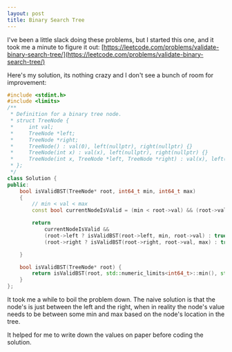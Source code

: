 ```yaml
---
layout: post
title: Binary Search Tree
---
```


I've been a little slack doing these problems, but I started this one, and it took me a minute to figure it out: [https://leetcode.com/problems/validate-binary-search-tree/](https://leetcode.com/problems/validate-binary-search-tree/)

Here's my solution, its nothing crazy and I don't see a bunch of room for improvement:
```c++
#include <stdint.h>
#include <limits>
/**
 * Definition for a binary tree node.
 * struct TreeNode {
 *     int val;
 *     TreeNode *left;
 *     TreeNode *right;
 *     TreeNode() : val(0), left(nullptr), right(nullptr) {}
 *     TreeNode(int x) : val(x), left(nullptr), right(nullptr) {}
 *     TreeNode(int x, TreeNode *left, TreeNode *right) : val(x), left(left), right(right) {}
 * };
 */
class Solution {
public:
    bool isValidBST(TreeNode* root, int64_t min, int64_t max)
    {
        // min < val < max
        const bool currentNodeIsValid = (min < root->val) && (root->val < max);

        return 
            currentNodeIsValid && 
            (root->left ? isValidBST(root->left, min, root->val) : true) &&
            (root->right ? isValidBST(root->right, root->val, max) : true);

    }

    bool isValidBST(TreeNode* root) {
        return isValidBST(root, std::numeric_limits<int64_t>::min(), std::numeric_limits<int64_t>::max());
    }
};
```

It took me a while to boil the problem down.  The naive solution is that the node's is just between the left and the right, when in reality the node's value needs to be between some min and max based on the node's location in the tree.

It helped for me to write down the values on paper before coding the solution.
